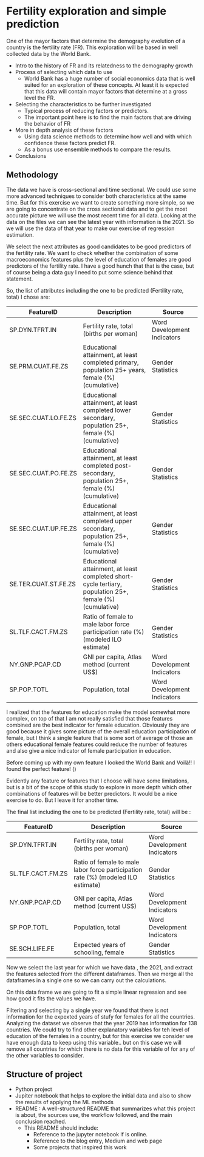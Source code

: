 # Fertility exploration and simple prediction

One of the mayor factors that determine the demography evolution of a country is the fertility rate (FR).
This exploration will be based in well collected data by the World Bank.

* Intro to the history of FR and its relatedness to the demography growth
* Process of selecting which data to use
  * World Bank has a huge number of social economics data that is well suited for an exploration of these concepts. At least it is expected that this data will contain mayor factors that determine at a gross level the FR.
* Selecting the characteristics to be further investigated
  * Typical process of reducing factors or predictors.
  * The important point here is to find the main factors that are driving the behavior of FR
* More in depth analysis of these factors
  * Using data science methods to determine how well and with which confidence these factors predict FR.
  * As a bonus use ensemble methods to compare the results.
* Conclusions

## Methodology

The data we have is cross-sectional and time sectional. We could use some more advanced techniques to consider both characteristics at the same time. But for this exercise we want to create something more simple, so we are going to concentrate on the cross sectional data and to get the most accurate picture we will use the most recent time for all data.
Looking at the data on the files we can see the latest year with information is the 2021. So we will use the data of that year to make our exercise of regression estimation.

We select the next attributes as good candidates to be good predictors of the fertility rate. We want to check whether the combination of some macroeconomics features plus the level of education of females are good predictors of the fertility rate. I have a good hunch that that is the case, but of course being a data guy I need to put some science behind that statement.

So, the list of attributes including the one to be predicted (Fertility rate, total) I chose are:

| FeatureID            | Description                                                                                              | Source                      |
| -------------------- | -------------------------------------------------------------------------------------------------------- | --------------------------- |
| SP.DYN.TFRT.IN       | Fertility rate, total (births per woman)                                                                 | Word Development Indicators |
| SE.PRM.CUAT.FE.ZS    | Educational attainment, at least completed primary, population 25+ years, female (%) (cumulative)        | Gender Statistics           |
| SE.SEC.CUAT.LO.FE.ZS | Educational attainment, at least completed lower secondary, population 25+, female (%) (cumulative)      | Gender Statistics           |
| SE.SEC.CUAT.PO.FE.ZS | Educational attainment, at least completed post-secondary, population 25+, female (%) (cumulative)       | Gender Statistics           |
| SE.SEC.CUAT.UP.FE.ZS | Educational attainment, at least completed upper secondary, population 25+, female (%) (cumulative)      | Gender Statistics           |
| SE.TER.CUAT.ST.FE.ZS | Educational attainment, at least completed short-cycle tertiary, population 25+, female (%) (cumulative) | Gender Statistics           |
| SL.TLF.CACT.FM.ZS    | Ratio of female to male labor force participation rate (%) (modeled ILO estimate)                        | Gender Statistics           |
| NY.GNP.PCAP.CD       | GNI per capita, Atlas method (current US$)                                                               | Word Development Indicators |
| SP.POP.TOTL          | Population, total                                                                                        | Word Development Indicators |


I realized that the features for education make the model somewhat more complex, on top of that I am not really satisfied that those features combined are the best indicator for female education. Obviously they are good because it gives some picture of the overall education participation of female, but I think a single feature that is some sort of average of those an others educational female features could reduce the number of features and also give a nice indicator of female participation in education.

Before coming up with my own feature I looked the World Bank and Voilà!! I found the perfect feature! ()

Evidently any feature or features that I choose will have some limitations, but is a bit of the scope of this study to explore in more depth which other combinations of features will be better predictors. It would be a nice exercise to do. But I leave it for another time.

The final list including the one to be predicted (Fertility rate, total) will be :

| FeatureID         | Description                                                                       | Source                      |
| ----------------- | --------------------------------------------------------------------------------- | --------------------------- |
| SP.DYN.TFRT.IN    | Fertility rate, total (births per woman)                                          | Word Development Indicators |
| SL.TLF.CACT.FM.ZS | Ratio of female to male labor force participation rate (%) (modeled ILO estimate) | Gender Statistics           |
| NY.GNP.PCAP.CD    | GNI per capita, Atlas method (current US$)                                        | Word Development Indicators |
| SP.POP.TOTL       | Population, total                                                                 | Word Development Indicators |
| SE.SCH.LIFE.FE    | Expected years of schooling, female                                               | Gender Statistics           |

Now we select the last year for which we have data , the 2021, and extract the features selected from the different dataframes. Then we merge all the dataframes in a single one so we can carry out the calculations.

On this data frame we are going to fit a simple linear regression and see how good it fits the values we have.

Filtering and selecting by a single year we found that there is not information for the expexted years of stufy for females for all the countries. Analyzing the dataset we observe that the year 2019 has information for 138 countries. We could try to find other explanatory variables for teh level of education of the females in a country, but for this exercise we consider we have enough data to keep using this variable.. but on this case we will remove all countries for which there is no data for this variable of for any of the other variables to consider.

## Structure of project

* Python project
* Jupiter notebook that helps to explore the initial data and also to show the results of applying the ML methods
* README : A well-structured README that summarizes what this project is about, the sources use, the workflow followed, and the main conclusion reached.
  * This README should include:
    * Reference to the jupyter notebook if is online.
    * Reference to the blog entry, Medium and web page
    * Some projects that inspired this work
